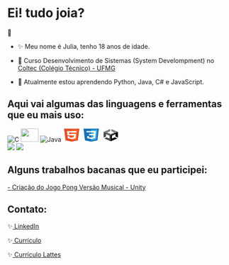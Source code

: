  
 <!--README Julia Alice Leão
afazeres: arrumar os contatos e o gif de estrelas-->
 # Ei! tudo joia?
  :sunflower: 
  
<!--Descrição sobre mim-->
-  ✨ Meu nome é Julia, tenho 18 anos de idade.

-  🔭 Curso Desenvolvimento de Sistemas (System Develompment) no <a href="http://www.coltec.ufmg.br/coltec-ufmg/">Coltec (Colégio Técnico) - UFMG </a>
 
-  🌱 Atualmente estou aprendendo Python, Java, C# e JavaScript.

<!--Linguagens-->

 
## Aqui vai algumas das linguagens e ferramentas que eu mais uso:
<div>
  <img alt="C" height="30" width="40" src="https://cdn.jsdelivr.net/gh/devicons/devicon/icons/c/c-original.svg" />
  <img aalt="C#" height="30" width="40" src="https://cdn.jsdelivr.net/gh/devicons/devicon/icons/csharp/csharp-original.svg" />
  <img alt="Java" height="30" width="40" src="https://cdn.jsdelivr.net/gh/devicons/devicon/icons/java/java-original.svg" />
  <img alt="HTML" height="30" width="40" src="https://raw.githubusercontent.com/devicons/devicon/master/icons/html5/html5-original.svg">
  <img alt="CSS" height="30" width="40" src="https://raw.githubusercontent.com/devicons/devicon/master/icons/css3/css3-original.svg">
  <img aalt="Unity" height="30" width="40" src="https://raw.githubusercontent.com/devicons/devicon/master/icons/unity/unity-original.svg">
</div>
<img height="180em" src="https://github-readme-stats.vercel.app/api/top-langs/?username=juliaaliceleao&layout=compact&theme=radical&langs_count=8"/>
<img height="180em" src="https://github-readme-stats.vercel.app/api?username=juliaaliceleao&show_icons=true&theme=radical"/>
</div>
   
<!--Aplicações das Linguagens-->
## Alguns trabalhos bacanas que eu participei:
   <a href="https://github.com/juliaaliceleao/PongGameMusical-C-Sharp">- Criação do Jogo Pong Versão Musical - Unity</a>
   
<!--Meios de Contato-->
## Contato:
 ✨<a href="www.linkedin.com/in/julia-alice-le%C3%A3o-2ab440251/"> LinkedIn</a>
 
 ✨<a href="[www.linkedin.com/in/julia-alice-le%C3%A3o-2ab440251/](https://www.canva.com/design/DAFVgg9w7r4/GirjJMHbzFFZ-b779xZ2Fg/view?utm_content=DAFVgg9w7r4&utm_campaign=designshare&utm_medium=link&utm_source=publishsharelink)"> Currículo</a>
 
 ✨<a href="http://lattes.cnpq.br/0461199353404904"> Currículo Lattes</a>
